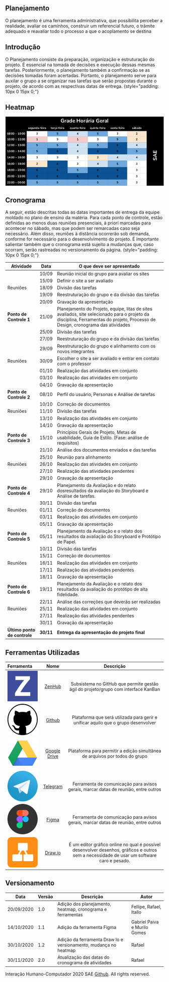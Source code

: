 
Planejamento
---------------

O planejamento é uma ferramenta administrativa, que possibilita perceber
a realidade, avaliar os caminhos, construir um referencial futuro, o
trâmite adequado e reavaliar todo o processo a que o acoplamento se
destina

Introdução 
---------------

 O Planejamento consiste da preparação, organização e estruturação do projeto. É essencial na tomada de decisões e execução dessas mesmas tarefas. Posteriormente, o planejamento também a confirmação se as decisões tomadas foram acertadas. Portanto, o planejamento serve para auxilar o grupo a se organizar nas tarefas que serão propostas durante o projeto, de acordo com as respectivas datas de entrega. {style="padding: 10px 0 15px 0;"}

Heatmap 
---------------

![heatmap](../images/heatmapv2.png)

Cronograma 
---------------

 A seguir, estão descritas todas as datas importantes de entrega da equipe moldado no plano de ensino da matéria. Para cada ponto de controle, estão definidas ao menos duas reuniões presenciais, à priori marcadas para acontecer no sábado, mas que podem ser remarcadas caso seja necessário. Além disso, reuniões à distância ocorrerão sob demanda, conforme for necessário para o desenvolvimento do projeto. É importante salientar também que o cronograma está sujeito a mudanças que, caso ocorram, serão rastreadas no versionamento da página. {style="padding: 10px 0 15px 0;"}

  Atividade   |   Data    |   O que deve ser apresentado
----------- | --------- | ------------------------------
  <i></i>| 10/09 | Reunião inicial do grupo para avaliar os sites
  <i></i>| 15/09 | Definir o site a ser avaliado
  Reuniões | 18/09 | Divisão das tarefas
  <i></i>| 19/09 | Reestruturação do grupo e da divisão das tarefas
  <i></i>| 20/09 | Gravação da apresentação
  **Ponto de Controle 1**   |  21/09 | Planejamento do Projeto, equipe, litas de sites avaliados, site selecionado para o projeto da disciplina, Ferramentas do projeto, Processo de Design, cronograma das atividades
  <i></i>| 25/09 | Divisão das tarefas
  <i></i>| 27/09 | Reestruturação do grupo e da divisão das tarefas
  <i></i>| 29/09 | Reestruturação do grupo e alinhamento com os novos integrantes
  Reuniões | 30/09 | Escolher o site a ser avaliado e entrar em contato com o professor
  <i></i>| 01/10 | Realização das atividades em conjunto
  <i></i>| 03/10 | Realização das atividades em conjunto
  <i></i>| 04/10 | Gravação da apresentação
  **Ponto de Controle 2**   |   08/10 | Perfil do usuário, Personas e Análise de tarefas
  <i></i>| 10/10 | Correção de documentos
  Reuniões | 11/10 | Divisão das tarefas
  <i></i>| 13/10 | Realização das atividades em conjunto
  <i></i>| 14/10 | Gravação da apresentação
  **Ponto de Controle 3**   |   15/10 |Princípios Gerais de Projeto, Metas de usabilidade, Guia de Estilo. (Fase: análise de requisitos)
  <i></i>| 21/10 | Análise dos documentos enviados e das tarefas
  <i></i>| 25/10 | Reunião para alinhamento
  Reuniões| 26/10 | Realização das atividades em conjunto
  <i></i>| 27/10 | Realização das atividades pendentes
  <i></i>| 29/10 | Gravação da apresentação 
  **Ponto de Controle 4**   |   29/10 | Planejamento da Avaliação e do relato dosresultados da avaliação do Storyboard e Análise de tarefas.
  <i></i>| 30/11 | Divisão das tarefas
  Reuniões| 01/11 | Correção de documentos
  <i></i>| 03/11 | Realização das atividades em conjunto
  <i></i>| 05/11 | Gravação da apresentação
  **Ponto de Controle 5**   |   05/11 | Planejamento da Avaliação e o relato dos resultados da avaliação do Storyboard e Protótipo de Papel.
  <i></i>| 10/11 | Divisão das tarefas
  <i></i>| 15/11 | Correção de documentos
  Reuniões| 16/11 | Realização das atividades em conjunto
  <i></i>| 17/11 | Realização das atividades pendentes
  <i></i>| 18/11 | Gravação da apresentação
  **Ponto de Controle 6**   |   19/11 | Planejamento da Avaliação e o relato dos resultados da avaliação do protótipo de alta fidelidade.
  <i></i>| 22/11 | Análise das correções que deverão ser realizadas
  Reuniões| 25/11 | Realização das atividades em conjunto
  <i></i>| 27/11 | Realização das atividades pendentes
  <i></i>| 30/11 | Gravação da apresentação
  **Último ponto de controle** | **30/11** | **Entrega da apresentação do projeto final**

Ferramentas Utilizadas 
---------------
  Ferramenta  | Nome |  Descrição 
  :--------- | :------: | :-------:
  ![logo zenhub](../images/ZenHub_logo.png) | [ZenHub](https://www.zenhub.com) | Subsistema no GitHub que permite gestão ágil do projeto/grupo com interface KanBan
  ![logo GitHub](../images/GitHub_logo.png) | [Github](https://github.com/) | Plataforma que será utilizada para gerir e unificar aquilo que o grupo desenvolver
  ![logo Drive](../images/GoogleDrive_logo.png) | [Google Drive](https://www.google.com/intl/pt-BR/drive/) | Plataforma para permitir a edição simultânea de arquivos por todos do grupo
  ![logo telegram](../images/Telegram_logo.png) | [Telegram](https://web.telegram.org/#/login) | Ferramenta de comunicação para avisos gerais, marcar datas de reunião, entre outros
  ![logo Figma](../images/figma_logo.png) | [Figma](https://www.figma.com/) | Ferramenta de comunicação para avisos gerais, marcar datas de reunião, entre outros
  ![logo DrawIo](../images/drawio_logo.png) | [Draw.io](https://app.diagrams.net/) | É um editor gráfico online no qual é possível desenvolver desenhos, gráficos e outros sem a necessidade de usar um software caro e pesado.

## Versionamento

Data | Versão | Descrição | Autor
---- | ------ | --------- | -----
20/09/2020 | 1.0 | Adição dos planejamento, heatmap, cronograma e ferramentas | Fellipe, Rafael, Itallo
14/10/2020 | 1.1 | Adição da ferramenta Figma | Gabriel Paiva e Murilo Gomes
30/10/2020 | 1.2 | Adição da ferramenta Draw Io e versionamento, mudança no heatmap | Rafael
30/11/2020 | 2.0 | Atualização das datas do cronograma de atividades | Rafael

Interação Humano-Computador 2020 SAE
[Github](https://github.com/Interacao-Humano-Computador/2020.1-SAE/).
All rights reserved. 